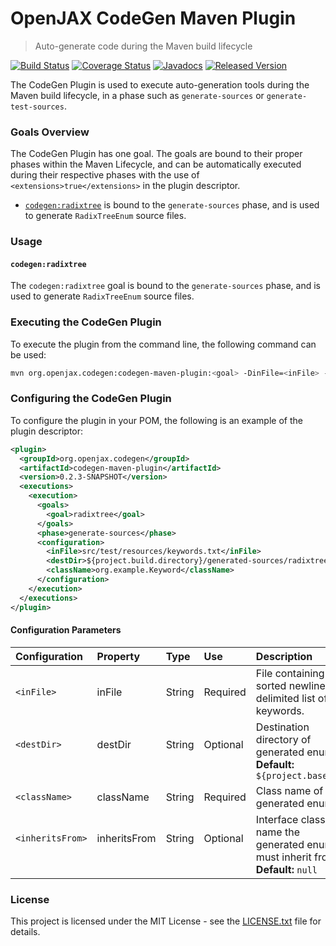 # OpenJAX CodeGen Maven Plugin

> Auto-generate code during the Maven build lifecycle

[![Build Status](https://travis-ci.org/openjax/codegen.png)](https://travis-ci.org/openjax/codegen)
[![Coverage Status](https://coveralls.io/repos/github/openjax/codegen/badge.svg)](https://coveralls.io/github/openjax/codegen)
[![Javadocs](https://www.javadoc.io/badge/org.openjax.codegen/codegen-maven-plugin.svg)](https://www.javadoc.io/doc/org.openjax.codegen/codegen-maven-plugin)
[![Released Version](https://img.shields.io/maven-central/v/org.openjax.codegen/codegen-maven-plugin.svg)](https://mvnrepository.com/artifact/org.openjax.codegen/codegen-maven-plugin)

The CodeGen Plugin is used to execute auto-generation tools during the Maven build lifecycle, in a phase such as `generate-sources` or `generate-test-sources`.

### Goals Overview

The CodeGen Plugin has one goal. The goals are bound to their proper phases within the Maven Lifecycle, and can be automatically executed during their respective phases with the use of `<extensions>true</extensions>` in the plugin descriptor.

* [`codegen:radixtree`](#codegenradixtree) is bound to the `generate-sources` phase, and is used to generate `RadixTreeEnum` source files.

### Usage

#### `codegen:radixtree`

The `codegen:radixtree` goal is bound to the `generate-sources` phase, and is used to generate `RadixTreeEnum` source files.

### Executing the CodeGen Plugin

To execute the plugin from the command line, the following command can be used:

```bash
mvn org.openjax.codegen:codegen-maven-plugin:<goal> -DinFile=<inFile> -DclassName=<className> -DdestDir=[destDir] -DinheritsFrom=[inheritsFrom]
```

### Configuring the CodeGen Plugin

To configure the plugin in your POM, the following is an example of the plugin descriptor:

```xml
<plugin>
  <groupId>org.openjax.codegen</groupId>
  <artifactId>codegen-maven-plugin</artifactId>
  <version>0.2.3-SNAPSHOT</version>
  <executions>
    <execution>
      <goals>
        <goal>radixtree</goal>
      </goals>
      <phase>generate-sources</phase>
      <configuration>
        <inFile>src/test/resources/keywords.txt</inFile>
        <destDir>${project.build.directory}/generated-sources/radixtree</destDir>
        <className>org.example.Keyword</className>
      </configuration>
    </execution>
  </executions>
</plugin>
```

#### Configuration Parameters

| **Configuration**          | **Property**           | **Type**          | **Use**            | **Description**                                                                   |
|:---------------------------|:-----------------------|:------------------|:-------------------|:----------------------------------------------------------------------------------|
| `<inFile>`                 | inFile                 | String            | Required           | File containing sorted newline-delimited list of keywords.                        |
| `<destDir>`<br>&nbsp;      | destDir<br>&nbsp;      | String<br>&nbsp;  | Optional<br>&nbsp; | Destination directory of generated enum.<br>**Default:** `${project.basedir}`     |
| `<className>`              | className              | String            | Required           | Class name of generated enum.                                                     |
| `<inheritsFrom>`<br>&nbsp; | inheritsFrom<br>&nbsp; | String<br>&nbsp;  | Optional<br>&nbsp; | Interface class name the generated enum must inherit from.<br>**Default:** `null` |

### License

This project is licensed under the MIT License - see the [LICENSE.txt](LICENSE.txt) file for details.

[mvn-plugin]: https://img.shields.io/badge/mvn-plugin-lightgrey.svg